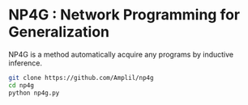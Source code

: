 # NP4G : Network Programming for Generalization
NP4G is a method automatically acquire any programs by inductive inference.

```bash
git clone https://github.com/Amplil/np4g
cd np4g
python np4g.py
```
